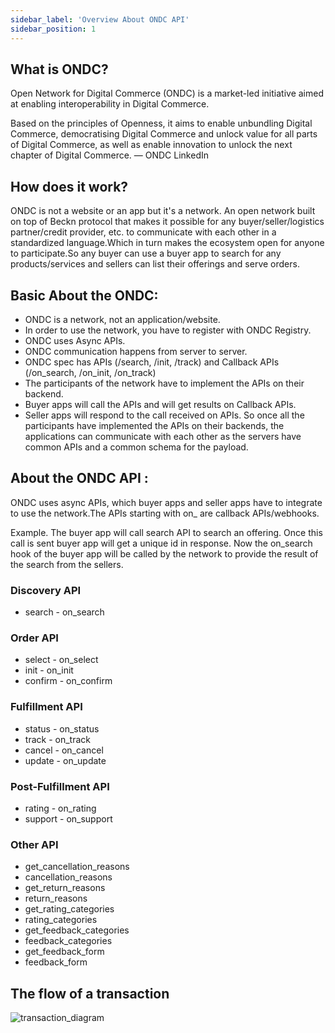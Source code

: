 ```yaml
---
sidebar_label: 'Overview About ONDC API'
sidebar_position: 1
---
```


## What is ONDC?

Open Network for Digital Commerce (ONDC) is a market-led initiative aimed at enabling interoperability in Digital Commerce.

Based on the principles of Openness, it aims to enable unbundling Digital Commerce, democratising Digital Commerce and unlock value for all parts of Digital Commerce, as well as enable innovation to unlock the next chapter of Digital Commerce. — ONDC LinkedIn

## How does it work?

ONDC is not a website or an app but it's a network. An open network built on top of Beckn protocol that makes it possible for any buyer/seller/logistics partner/credit provider, etc. to communicate with each other in a standardized language.Which in turn makes the ecosystem open for anyone to participate.So any buyer can use a buyer app to search for any products/services and sellers can list their offerings and serve orders.

## Basic About the ONDC:

- ONDC is a network, not an application/website.
- In order to use the network, you have to register with ONDC Registry.
- ONDC uses Async APIs.
- ONDC communication happens from server to server.
- ONDC spec has APIs (/search, /init, /track) and Callback APIs (/on_search, /on_init, /on_track)
- The participants of the network have to implement the APIs on their backend.
- Buyer apps will call the APIs and will get results on Callback APIs.
- Seller apps will respond to the call received on APIs.
So once all the participants have implemented the APIs on their backends, the applications can communicate with each other as the servers have common APIs and a common schema for the payload.

## About the ONDC API :

ONDC uses async APIs, which buyer apps and seller apps have to integrate to use the network.The APIs starting with on_ are callback APIs/webhooks.

Example. The buyer app will call search API to search an offering. Once this call is sent buyer app will get a unique id in response. Now the on_search hook of the buyer app will be called by the network to provide the result of the search from the sellers.

### Discovery API
- search - on_search
### Order API
- select - on_select
- init - on_init
- confirm - on_confirm
### Fulfillment API
- status - on_status
- track - on_track
- cancel - on_cancel
- update - on_update
### Post-Fulfillment API
- rating - on_rating
- support - on_support
### Other API
- get_cancellation_reasons
- cancellation_reasons
- get_return_reasons
- return_reasons
- get_rating_categories
- rating_categories
- get_feedback_categories
- feedback_categories
- get_feedback_form
- feedback_form

## The flow of a transaction

![transaction_diagram](C:\Users\ADMIN\OneDrive\Desktop\11\Care-commerce-docs\static\img\12img.jpg)